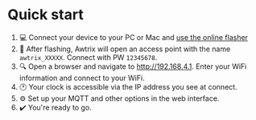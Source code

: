 
# Quick start

1. :computer:  Connect your device to your PC or Mac and [use the online flasher](flasher.md)
2. :signal_strength: After flashing, Awtrix will open an access point with the name `awtrix_XXXXX`. Connect with PW `12345678`.
3. :mag: Open a browser and navigate to <http://192.168.4.1>. Enter your WiFi information and connect to your WiFi.
4. :clock1: Your clock is accessible via the IP address you see at connect.
5. :gear: Set up your MQTT and other options in the web interface.
6. :heavy_check_mark: You're ready to go.
